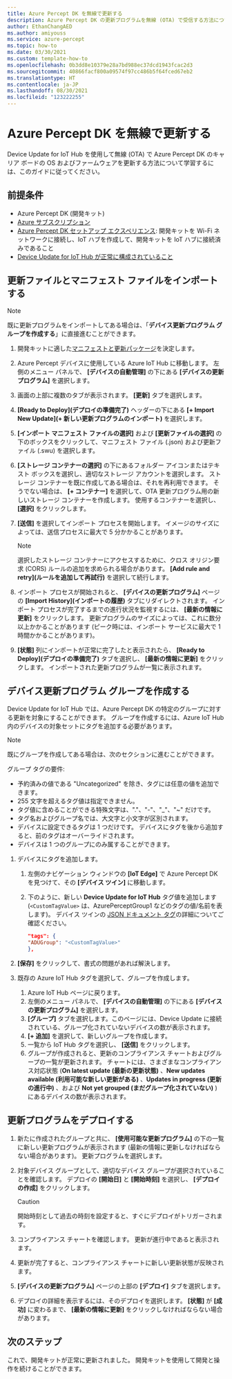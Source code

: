 ```yaml
---
title: Azure Percept DK を無線で更新する
description: Azure Percept DK の更新プログラムを無線 (OTA) で受信する方法について説明します
author: EthanChangAED
ms.author: amiyouss
ms.service: azure-percept
ms.topic: how-to
ms.date: 03/30/2021
ms.custom: template-how-to
ms.openlocfilehash: 0b3dd8e10379e28a7bd988ec37dcd1943fcac2d3
ms.sourcegitcommit: 40866facf800a09574f97cc486b5f64fced67eb2
ms.translationtype: HT
ms.contentlocale: ja-JP
ms.lasthandoff: 08/30/2021
ms.locfileid: "123222255"
---
```

# <a name="update-azure-percept-dk-over-the-air"></a>Azure Percept DK を無線で更新する

Device Update for IoT Hub を使用して無線 (OTA) で Azure Percept DK のキャリア ボードの OS およびファームウェアを更新する方法について学習するには、このガイドに従ってください。

## <a name="prerequisites"></a>前提条件

- Azure Percept DK (開発キット)
- [Azure サブスクリプション](https://azure.microsoft.com/free/)
- [Azure Percept DK セットアップ エクスペリエンス](./quickstart-percept-dk-set-up.md): 開発キットを Wi-Fi ネットワークに接続し、IoT ハブを作成して、開発キットを IoT ハブに接続済みであること
- [Device Update for IoT Hub が正常に構成されていること](./how-to-set-up-over-the-air-updates.md)

## <a name="import-your-update-file-and-manifest-file"></a>更新ファイルとマニフェスト ファイルをインポートする

> [!NOTE]
> 既に更新プログラムをインポートしてある場合は、「**デバイス更新プログラム グループを作成する**」に直接進むことができます。

1. 開発キットに適した[マニフェストと更新パッケージ](./how-to-select-update-package.md)を決定します。

1. Azure Percept デバイスに使用している Azure IoT Hub に移動します。 左側のメニュー パネルで、 **[デバイスの自動管理]** の下にある **[デバイスの更新プログラム]** を選択します。

1. 画面の上部に複数のタブが表示されます。 **[更新]** タブを選択します。

1. **[Ready to Deploy]\(デプロイの準備完了\)** ヘッダーの下にある **[+ Import New Update]\(+ 新しい更新プログラムのインポート\)** を選択します。

1. **[インポート マニフェスト ファイルの選択]** および **[更新ファイルの選択]** の下のボックスをクリックして、マニフェスト ファイル (.json) および更新ファイル (.swu) を選択します。

1. **[ストレージ コンテナーの選択]** の下にあるフォルダー アイコンまたはテキスト ボックスを選択し、適切なストレージ アカウントを選択します。 ストレージ コンテナーを既に作成してある場合は、それを再利用できます。 そうでない場合は、 **[+ コンテナー]** を選択して、OTA 更新プログラム用の新しいストレージ コンテナーを作成します。 使用するコンテナーを選択し、 **[選択]** をクリックします。

1. **[送信]** を選択してインポート プロセスを開始します。 イメージのサイズによっては、送信プロセスに最大で 5 分かかることがあります。

    > [!NOTE]
    > 選択したストレージ コンテナーにアクセスするために、クロス オリジン要求 (CORS) ルールの追加を求められる場合があります。 **[Add rule and retry]\(ルールを追加して再試行\)** を選択して続行します。

1. インポート プロセスが開始されると、 **[デバイスの更新プログラム]** ページの **[Import History]\(インポートの履歴\)** タブにリダイレクトされます。 インポート プロセスが完了するまでの進行状況を監視するには、 **[最新の情報に更新]** をクリックします。 更新プログラムのサイズによっては、これに数分以上かかることがあります (ピーク時には、インポート サービスに最大で 1 時間かかることがあります)。

1. **[状態]** 列にインポートが正常に完了したと表示されたら、 **[Ready to Deploy]\(デプロイの準備完了\)** タブを選択し、 **[最新の情報に更新]** をクリックします。 インポートされた更新プログラムが一覧に表示されます。

## <a name="create-a-device-update-group"></a>デバイス更新プログラム グループを作成する

Device Update for IoT Hub では、Azure Percept DK の特定のグループに対する更新を対象にすることができます。 グループを作成するには、Azure IoT Hub 内のデバイスの対象セットにタグを追加する必要があります。

> [!NOTE]
> 既にグループを作成してある場合は、次のセクションに進むことができます。

グループ タグの要件:

- 予約済みの値である "Uncategorized" を除き、タグには任意の値を追加できます。
- 255 文字を超えるタグ値は指定できません。
- タグ値に含めることができる特殊文字は、"."、"-"、"_"、"~" だけです。
- タグ名およびグループ名では、大文字と小文字が区別されます。
- デバイスに設定できるタグは 1 つだけです。 デバイスにタグを後から追加すると、前のタグはオーバーライドされます。
- デバイスは 1 つのグループにのみ属することができます。

1. デバイスにタグを追加します。
    1. 左側のナビゲーション ウィンドウの **[IoT Edge]** で Azure Percept DK を見つけて、その **[デバイス ツイン]** に移動します。
    1. 下のように、新しい **Device Update for IoT Hub** タグ値を追加します (```<CustomTagValue>``` は、AzurePerceptGroup1 などのタグの値/名前を表します)。 デバイス ツインの [JSON ドキュメント タグ](../iot-hub/iot-hub-devguide-device-twins.md#device-twins)の詳細についてご確認ください。

        ```json
        "tags": {
        "ADUGroup": "<CustomTagValue>"
        },
        ```

1. **[保存]** をクリックして、書式の問題があれば解決します。

1. 既存の Azure IoT Hub タグを選択して、グループを作成します。

    1. Azure IoT Hub ページに戻ります。
    1. 左側のメニュー パネルで、 **[デバイスの自動管理]** の下にある **[デバイスの更新プログラム]** を選択します。
    1. **[グループ]** タブを選択します。このページには、Device Update に接続されている、グループ化されていないデバイスの数が表示されます。
    1. **[+ 追加]** を選択して、新しいグループを作成します。
    1. 一覧から IoT Hub タグを選択し、 **[送信]** をクリックします。
    1. グループが作成されると、更新のコンプライアンス チャートおよびグループの一覧が更新されます。 チャートには、さまざまなコンプライアンス対応状態 (**On latest update (最新の更新状態)** 、**New updates available (利用可能な新しい更新がある)** 、**Updates in progress (更新の進行中)** 、および **Not yet grouped (まだグループ化されていない)** ) にあるデバイスの数が表示されます。

## <a name="deploy-an-update"></a>更新プログラムをデプロイする

1. 新たに作成されたグループと共に、 **[使用可能な更新プログラム]** の下の一覧に新しい更新プログラムが表示されます (最新の情報に更新しなければならない場合があります)。 更新プログラムを選択します。

1. 対象デバイス グループとして、適切なデバイス グループが選択されていることを確認します。 デプロイの **[開始日]** と **[開始時刻]** を選択し、 **[デプロイの作成]** をクリックします。

    > [!CAUTION]
    > 開始時刻として過去の時刻を設定すると、すぐにデプロイがトリガーされます。

1. コンプライアンス チャートを確認します。 更新が進行中であると表示されます。

1. 更新が完了すると、コンプライアンス チャートに新しい更新状態が反映されます。

1. **[デバイスの更新プログラム]** ページの上部の **[デプロイ]** タブを選択します。

1. デプロイの詳細を表示するには、そのデプロイを選択します。 **[状態]** が **[成功]** に変わるまで、 **[最新の情報に更新]** をクリックしなければならない場合があります。

## <a name="next-steps"></a>次のステップ

これで、開発キットが正常に更新されました。 開発キットを使用して開発と操作を続けることができます。
